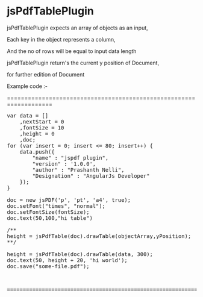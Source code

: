 jsPdfTablePlugin
================


 jsPdfTablePlugin expects an array of objects as an input,
 
 Each key in the object represents a column, 
 
 And the no of rows will be equal to input data length
 
 
 jsPdfTablePlugin return's the current y position of Document, 
 
 for further edition of Document



Example code :-

===================================================================

<pre>
var data = []
    ,nextStart = 0
    ,fontSize = 10
    ,height = 0
    ,doc;
for (var insert = 0; insert <= 80; insert++) {
	data.push({
		"name" : "jspdf plugin",
		"version" : '1.0.0',
		"author" : "Prashanth Nelli",
		"Designation" : "AngularJs Developer"
	});
}

doc = new jsPDF('p', 'pt', 'a4', true);
doc.setFont("times", "normal");
doc.setFontSize(fontSize);
doc.text(50,100,"hi table")

/**
height = jsPdfTable(doc).drawTable(objectArray,yPosition);
**/

height = jsPdfTable(doc).drawTable(data, 300);
doc.text(50, height + 20, 'hi world');
doc.save("some-file.pdf");
	
<pre>

====================================================================
  

  


 
 
 
 
